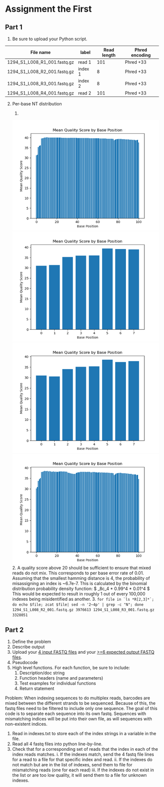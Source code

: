 # Assignment the First

## Part 1
1. Be sure to upload your Python script.

| File name | label | Read length | Phred encoding |
|---|---|---|---|
| 1294_S1_L008_R1_001.fastq.gz |  read 1| 101 | Phred +33 |
| 1294_S1_L008_R2_001.fastq.gz |  index 1| 8 | Phred +33 |
| 1294_S1_L008_R3_001.fastq.gz |  index 2| 8 | Phred +33 |
| 1294_S1_L008_R4_001.fastq.gz |  read 2| 101 | Phred +33 |

2. Per-base NT distribution

    1. 
    ![](https://github.com/skupp32/Demultiplex/blob/master/Assignment-the-first/1294_S1_L008_R1_001_mean_qual.png)
    ![](https://github.com/skupp32/Demultiplex/blob/master/Assignment-the-first/1294_S1_L008_R2_001_mean_qual.png)
    ![](https://github.com/skupp32/Demultiplex/blob/master/Assignment-the-first/1294_S1_L008_R3_001_mean_qual.png)
    ![](https://github.com/skupp32/Demultiplex/blob/master/Assignment-the-first/1294_S1_L008_R4_001_mean_qual.png)
    2. A quality score above 20 should be sufficient to ensure that mixed reads do not mix.  This corresponds to per base error rate of 0.01.  Assuming that the smallest hamming distance is 4, the probability of misassigning an index is ~6.7e-7.  This is calculated by the binomial distribution probability density function: $ _8c_4 * 0.99^4 * 0.01^4 $  
This would be expected to result in roughly 1 out of every 100,000 indexes being misidentified as another.
    3. 
        ```
        for file in `ls *R[2,3]*`; do echo $file; zcat $file| sed -n '2~4p' | grep -c "N"; done
        1294_S1_L008_R2_001.fastq.gz
        3976613
        1294_S1_L008_R3_001.fastq.gz
        3328051
        ```

## Part 2
1. Define the problem
2. Describe output
3. Upload your [4 input FASTQ files](../TEST-input_FASTQ) and your [>=6 expected output FASTQ files](../TEST-output_FASTQ).
4. Pseudocode
5. High level functions. For each function, be sure to include:
    1. Description/doc string
    2. Function headers (name and parameters)
    3. Test examples for individual functions
    4. Return statement

Problem:
When indexing sequences to do multiplex reads, barcodes are mixed between the different strands to be sequenced.  Because of this, the fastq files need to be filtered to include only one sequence.  The goal of this code is to separate each sequence into its own fastq.  Sequences with mismatching indices will be put into their own file, as will sequences with non-existent indices.

1.  Read in indexes.txt to store each of the index strings in a variable in the file.
2.  Read all 4 fastq files into python line-by-line.
3.  Check that for a corresponding set of reads that the index in each of the index reads matches.
    i.  If the indexes match, send the 4 fastq file lines for a read  to a file for that specific index and read.
    ii.  If the indexes do not match but are in the list of indexes, send them to  file for mismatching reads (one for each read)
    iii. If the indexes do not exist in the list or are too low quality, it will send them to a file for unknown indexes.


